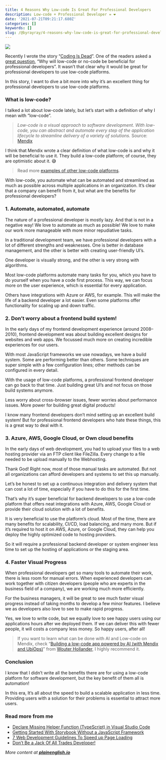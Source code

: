 ```yaml
---
title: 4 Reasons Why Low-code Is Great For Professional Developers
description: Low-code + Professional Developer = ❤️
date: '2021-07-21T09:21:17.680Z'
categories: []
keywords: []
slug: /@byrayray/4-reasons-why-low-code-is-great-for-professional-developers-f374c3ba4182
---
```


![](/images/0__Q5LV7ZAw6L3MV971.jpg)

Recently I wrote the story “[Coding Is Dead](https://medium.com/lowcode-nocode/coding-is-dead-1e08021b723a)”. One of the readers asked a [great question](https://lukasz9-3.medium.com/it-will-be-beneficial-for-professional-developer-sounds-like-empty-slogan-can-you-explain-why-do-542a38f9324d), “Why will low-code or no-code be beneficial for professional developers”. It wasn’t that clear why it would be great for professional developers to use low-code platforms.

In this story, I want to dive a bit more into why it’s an excellent thing for professional developers to use low-code platforms.

### What is low-code?

I talked a lot about low-code lately, but let’s start with a definition of why I mean with “low-code”.

> _Low-code is a visual approach to software development. With low-code, you can abstract and automate every step of the application lifecycle to streamline delivery of a variety of solutions._ Source: [Mendix](https://www.mendix.com/low-code-guide/)

I think that Mendix wrote a clear definition of what low-code is and why it will be beneficial to use it. They build a low-code platform; of course, they are optimistic about it. 😅

> Read more [examples of other low-code platforms](https://medium.com/lowcode-nocode/what-if-professional-developers-start-using-low-code-platforms-ebbd00c70a03#bc9b).

With low-code, you automate what can be automated and streamlined as much as possible across multiple applications in an organization. It’s clear that a company can benefit from it, but what are the benefits for professional developers?

### 1\. Automate, automated, automate

The nature of a professional developer is mostly lazy. And that is not in a negative way! We love to automate as much as possible! We love to make our work more manageable with more minor repudiative tasks.

In a traditional development team, we have professional developers with a lot of different strengths and weaknesses. One is better in database management, and the other is better with creating user-friendly UI’s.

One developer is visually strong, and the other is very strong with algorithms.

Most low-code platforms automate many tasks for you, which you have to do yourself when you have a code first process. This way, we can focus more on the user experience, which is essential for every application.

Others have integrations with Azure or AWS, for example. This will make the life of a backend developer a lot easier. Even some platforms offer functionality for scaling up and down traffic.

### 2\. Don’t worry about a frontend build system!

In the early days of my frontend development experience (around 2008–2010), frontend development was about building excellent designs for websites and web apps. We focussed much more on creating incredible experiences for our users.

With most JavaScript frameworks we use nowadays, we have a build system. Some are performing better than others. Some techniques are super simple with a few configuration lines; other methods can be configured in every detail.

With the usage of low-code platforms, a professional frontend developer can go back to that time. Just building great UI’s and not focus on those build systems anymore.

Less worry about cross-browser issues, fewer worries about performance issues. More power for building great digital products!

I know many frontend developers don’t mind setting up an excellent build system! But for professional frontend developers who hate these things, this is a great way to deal with it.

### 3\. Azure, AWS, Google Cloud, or Own cloud benefits

In the early days of web development, you had to upload your files to a web hosting provider via an FTP client like FileZilla. Every change to a file needed to be upload manually to the Webhosting.

Thank God! Right now, most of those manual tasks are automated. But not all organizations can afford developers and systems to set this up manually.

Let’s be honest to set up a continuous integration and delivery system that can cost a lot of time, especially if you have to do this for the first time.

That’s why it’s super beneficial for backend developers to use a low-code platform that offers neat integrations with Azure, AWS, Google Cloud or provide their cloud solution with a lot of benefits.

It is very beneficial to use the platform’s cloud. Most of the time, there are many benefits for scalability, CI/CD, load balancing, and many more. But if it’s required to host it on AWS, Azure, or Google Cloud, they can help you deploy the highly optimized code to hosting providers.

So it will require a professional backend developer or system engineer less time to set up the hosting of applications or the staging area.

### 4\. Faster Visual Progress

When professional developers get so many tools to automate their work, there is less room for manual errors. When experienced developers can work together with citizen developers (people who are experts in the business field of a company), we are working much more efficiently.

For the business managers, it will be great to see much faster visual progress instead of taking months to develop a few minor features. I believe we as developers also love to see to make rapid progress.

Yes, we love to write code, but we equally love to see happy users using our applications hours after we deployed them. If we can deliver this with fewer people, it will costs a company less money. So happy users, after all!

> If you want to learn what can be done with AI and Low-code on Mendix, check “[Building a low-code app powered by AI (with Mendix and UbiOps)](https://medium.com/mendix/building-a-low-code-app-powered-by-ai-with-mendix-and-ubiops-4229df20790c)” from [Wouter Hollander](https://medium.com/u/82d3a5216d88), I highly recommend it.

### Conclusion

I know that I didn’t write all the benefits there are for using a low-code platform for software development, but the key benefit of them all is automation!

In this era, It’s all about the speed to build a scalable application in less time. Providing users with a solution for their problems is essential to attract more users.

### Read more from me

*   [Declare Missing Helper Function (TypeScript) in Visual Studio Code](/dev-together/declare-missing-helper-function-typescript-in-visual-studio-code-c058ea72de8d)
*   [Getting Started With Storybook Without a JavaScript Framework](https://betterprogramming.pub/getting-started-with-storybook-without-a-javascript-framework-c2968d3f3d9f)
*   [7 Web Development Guidelines To Speed up Page Loading](https://betterprogramming.pub/7-web-development-guidelines-to-speed-up-page-loading-e8f0e13a53b)
*   [Don’t Be a Jack Of All Trades Developer!](https://medium.com/dev-together/dont-be-a-jack-of-all-trades-developer-9e6104633167)

_More content at_ [**_plainenglish.io_**](http://plainenglish.io)